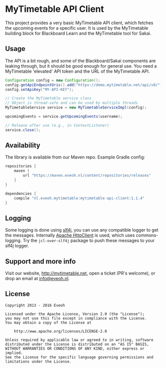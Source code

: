 MyTimetable API Client
======================

This project provides a very basic MyTimetable API client, which fetches the upcoming events for a specific user.
It is used by the MyTimetable building block for Blackboard Learn and the MyTimetable tool for Sakai.

Usage
-----

The API is a bit rough, and some of the Blackboard/Sakai components are leaking through, but it should be
good enough for general use. You need a MyTimetable 'elevated' API token and the URL of the MyTimetable API.

```java
Configuration config = new Configuration();
config.getApiEndpointUris().add("https://demo.mytimetable.net/api/v0/");
config.setApiKey("MY-API-KEY");

// Create the MyTimetable service class
// Object is thread-safe and can be used by multiple threads
MyTimetableService service = new MyTimetableServiceImpl(config);

upcomingEvents = service.getUpcomingEvents(username);

// Release after use (e.g., in ContextListener)
service.close();
```

Availability
------------

The library is available from our Maven repo. Example Gradle config:

```groovy
repositories {
    maven {
        url "https://maven.eveoh.nl/content/repositories/releases"
    }
}

dependencies {
    compile "nl.eveoh.mytimetable:mytimetable-api-client:1.1.4"
}
```

Logging
-------

Some logging is done using [slf4j](www.slf4j.org), you can use any compatible logger to get the messages. Internally
[Apache HttpClient](http://hc.apache.org/httpcomponents-client-ga/) is used, which uses commons-logging. Try the
`jcl-over-slf4j` package to push these messages to your slf4j logger.

Support and more info
---------------------

Visit our website, http://mytimetable.net, open a ticket (PR's welcome), or drop an email at info@eveoh.nl.

License
-------

    Copyright 2013 - 2016 Eveoh

    Licensed under the Apache License, Version 2.0 (the "License");
    you may not use this file except in compliance with the License.
    You may obtain a copy of the License at

        http://www.apache.org/licenses/LICENSE-2.0

    Unless required by applicable law or agreed to in writing, software
    distributed under the License is distributed on an "AS IS" BASIS,
    WITHOUT WARRANTIES OR CONDITIONS OF ANY KIND, either express or implied.
    See the License for the specific language governing permissions and
    limitations under the License.
